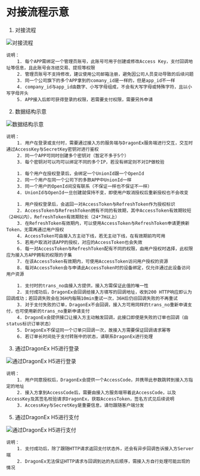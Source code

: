 # 对接流程示意

1. 对接流程

![对接流程](https://exproductdiag891.blob.core.windows.net/oauth/docs/cn/DragonEx开放平台-对接流程.png)

    说明：
        1. 每个APP需绑定一个管理员账号，此账号可用于创建或修改Access Key，支付回调地址等信息，且此账号会冻结交易、提现等权限
        2. 管理员账号不支持修改，建议使用公司邮箱注册，避免因公司人员变动导致的后续问题
        3. 同一个公司旗下的多个APP拿到的comany_id是一样的，但是app_id不一样
        4. company_id与app_id由数字、小写字母组成，不会有大写字母或特殊字符，且以小写字母开头
        5. APP接入后即可获得登录的权限，若需要支付权限，需要另外申请

2. 数据结构示意

![数据结构示意](https://exproductdiag891.blob.core.windows.net/oauth/docs/cn/DragonEx开放平台-数据结构.png)

    说明：
        1. 用户在登录或支付时，需要通过接入方的服务端与DragonEx服务端进行交互，交互时通过AccessKey与SecretKey密钥对进行鉴权
        2. 同一个APP可同时创建多个密钥对（暂定不多于5个）
        3. 每个密钥对可以均可以绑定不同的多个IP，若没有绑定则不对IP做校验
        
        1. 每个用户在授权登录后，会绑定一个UnionId跟一个OpenId
        2. 同一个用户在同一个公司下的多款APP中UnionId一样
        3. 同一个用户的OpenId间没有联系（不保证一样也不保证不一样）
        4. UnionId与OpenId一旦创建就保持不变，即使用户取消授权后重新授权也不会改变
        
        1. 用户授权登录后，会返回一对AccessToken与RefreshToken作为授权标识
        2. AccessToken与RefreshToken拥有不同的有效期，其中AccessToken有效期较短（24H以内），RefreshToken有效期较长（24*7H以上）
        3. 在RefreshToken有效期内，可以使用AccessToken与RefreshToken申请更换新Token，无需再通过用户授权
        4. AccessToken可由接入方主动下线，若无主动下线，在有效期前均可用
        5. 若用户取消对该APP的授权，对应的AccessToken也会失效
        6. 每一对AccessToken与RefreshToken配有不同的权限，由用户授权时选择，此权限应为接入方APP拥有的权限的子集
        7. 在该AccessToken有效期内，可使用AccessToken访问用户授权的资源
        8. 每对AccessToken会与申请此AccessToken时的设备绑定，仅允许通过此设备访问用户资源
        
        1. 支付时的trans_no由接入方提供，接入方需保证此值的唯一性
        2. 支付成功后，DragonEx会回调给接入方填写的回调地址，收到200 HTTP响应即认为回调成功；若回调失败会在36H内每隔10min重试一次，36H后仍旧回调失败的不再重试
        3. 对于支付失败的订单，DragonEx不会回调，接入方可用同样的trans_no重新申请支付，也可使用新的trans_no重新申请支付
        4. DragonEx会提供接口让接入方主动触发回调，此接口即使是失败的订单也回调（由status标识订单状态）
        5. DragonEx不保证同一个订单只回调一次，故接入方需要保证回调请求幂等
        6. 若订单长时间处于支付转账中的状态，请联系DragonEx进行处理
        
3. 通过DragonEx H5进行登录

![通过DragonEx H5进行登录](https://exproductdiag891.blob.core.windows.net/oauth/docs/cn/DragonEx开放平台-通过H5认证时序图.png)

    说明：
        1. 用户同意授权后，DragonEx会提供一个AccessCode，并携带此参数跳转到接入方指定的地址
        2. 接入方拿到AccessCode后，需要由接入方服务端带着此AccessCode，以及AccessKey及其签名校验请求DragonEx，获取AccessToken，签名方式见后续说明
        3. AccessKey与SecretKey是重要信息，请勿跟随客户端分发
        
<!--4. 通过DragonEx APP进行登录-->

<!--![通过DragonEx APP进行登录][3]-->

<!--    说明：-->
<!--        1. 除AccessCode参数的传递方式有点差别外，其余与H5登录方式一致-->

5. 通过DragonEx H5进行支付

![通过DragonEx H5进行支付](https://exproductdiag891.blob.core.windows.net/oauth/docs/cn/DragonEx开放平台-通过H5支付时序图.png)

    说明：
        1. 支付成功后，除了跟随HTTP请求返回支付状态外，还会有异步回调告诉接入方Server端
        2. DragonEx无法保证HTTP请求与回调到达的先后顺序，需接入方自行处理可能出现的情况

<!--6. 通过DragonEx APP进行支付-->

<!--![通过DragonEx APP进行支付][5]-->

<!--    说明：-->
<!--        1. 除支付Code参数的传递方式有点差别外，其余与H5支付方式一致-->


[0]: <https://exproductdiag891.blob.core.windows.net/oauth/docs/cn/DragonEx开放平台-对接流程.png> "对接流程"
[1]: <https://exproductdiag891.blob.core.windows.net/oauth/docs/cn/DragonEx开放平台-数据结构.png> "数据结构"
[2]: <https://exproductdiag891.blob.core.windows.net/oauth/docs/cn/DragonEx开放平台-通过H5认证时序图.png> "H5认证"
[3]: <https://exproductdiag891.blob.core.windows.net/oauth/docs/cn/DragonEx开放平台-通过APP认证时序图.png> "APP认证"
[4]: <https://exproductdiag891.blob.core.windows.net/oauth/docs/cn/DragonEx开放平台-通过H5支付时序图.png> "H5认证"
[5]: <https://exproductdiag891.blob.core.windows.net/oauth/docs/cn/DragonEx开放平台-通过APP支付时序图.png> "APP支付"